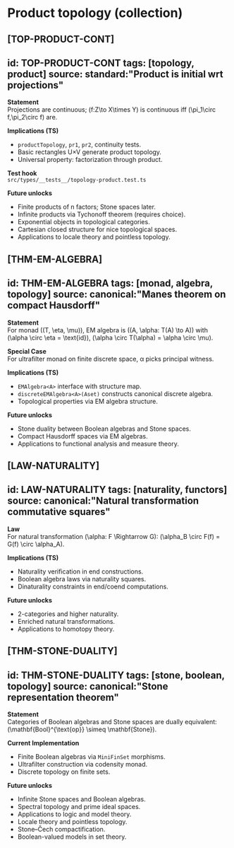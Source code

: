 # Product topology (collection)

## [TOP-PRODUCT-CONT]
id: TOP-PRODUCT-CONT
tags: [topology, product]
source: standard:"Product is initial wrt projections"
---
**Statement**  
Projections are continuous; \(f:Z\to X\times Y\) is continuous iff \(\pi_1\circ f,\pi_2\circ f\) are.

**Implications (TS)**  
- `productTopology`, `pr1`, `pr2`, continuity tests.
- Basic rectangles U×V generate product topology.
- Universal property: factorization through product.

**Test hook**  
`src/types/__tests__/topology-product.test.ts`

**Future unlocks**  
- Finite products of n factors; Stone spaces later.
- Infinite products via Tychonoff theorem (requires choice).
- Exponential objects in topological categories.
- Cartesian closed structure for nice topological spaces.
- Applications to locale theory and pointless topology.

## [THM-EM-ALGEBRA]
id: THM-EM-ALGEBRA
tags: [monad, algebra, topology]
source: canonical:"Manes theorem on compact Hausdorff"
---
**Statement**  
For monad \((T, \eta, \mu)\), EM algebra is \((A, \alpha: T(A) \to A)\) with \(\alpha \circ \eta = \text{id}\), \(\alpha \circ T(\alpha) = \alpha \circ \mu\).

**Special Case**  
For ultrafilter monad on finite discrete space, α picks principal witness.

**Implications (TS)**  
- `EMAlgebra<A>` interface with structure map.
- `discreteEMAlgebra<A>(Aset)` constructs canonical discrete algebra.
- Topological properties via EM algebra structure.

**Future unlocks**  
- Stone duality between Boolean algebras and Stone spaces.
- Compact Hausdorff spaces via EM algebras.
- Applications to functional analysis and measure theory.

## [LAW-NATURALITY]
id: LAW-NATURALITY
tags: [naturality, functors]
source: canonical:"Natural transformation commutative squares"
---
**Law**  
For natural transformation \(\alpha: F \Rightarrow G\): \(\alpha_B \circ F(f) = G(f) \circ \alpha_A\).

**Implications (TS)**  
- Naturality verification in end constructions.
- Boolean algebra laws via naturality squares.
- Dinaturality constraints in end/coend computations.

**Future unlocks**  
- 2-categories and higher naturality.
- Enriched natural transformations.
- Applications to homotopy theory.

## [THM-STONE-DUALITY]
id: THM-STONE-DUALITY
tags: [stone, boolean, topology]
source: canonical:"Stone representation theorem"
---
**Statement**  
Categories of Boolean algebras and Stone spaces are dually equivalent: \(\mathbf{Bool}^{\text{op}} \simeq \mathbf{Stone}\).

**Current Implementation**  
- Finite Boolean algebras via `MiniFinSet` morphisms.
- Ultrafilter construction via codensity monad.
- Discrete topology on finite sets.

**Future unlocks**  
- Infinite Stone spaces and Boolean algebras.
- Spectral topology and prime ideal spaces.
- Applications to logic and model theory.
- Locale theory and pointless topology.
- Stone–Čech compactification.
- Boolean-valued models in set theory.